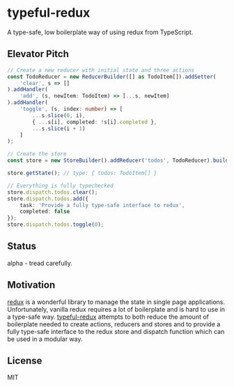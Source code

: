 # typeful-redux

A type-safe, low boilerplate way of using redux from TypeScript.

## Elevator Pitch

```TypeScript
// Create a new reducer with initial state and three actions
const TodoReducer = new ReducerBuilder([] as TodoItem[]).addSetter(
    'clear', s => []
).addHandler(
    'add', (s, newItem: TodoItem) => [...s, newItem]
).addHandler(
    'toggle', (s, index: number) => [
        ...s.slice(0, i),
        { ...s[i], completed: !s[i].completed },
        ...s.slice(i + 1)
    ]
);

// Create the store
const store = new StoreBuilder().addReducer('todos', TodoReducer).build();

store.getState(); // type: { todos: TodoItem[] }

// Everything is fully typechecked
store.dispatch.todos.clear();
store.dispatch.todos.add({
    task: 'Provide a fully type-safe interface to redux',
    completed: false
});
store.dispatch.todos.toggle(0);
```

## Status

alpha - tread carefully.

## Motivation

[redux] is a wonderful library to manage the state in single page applications.
Unfortunately, vanilla redux requires a lot of boilerplate and is hard to use
in a type-safe way. [typeful-redux] attempts to both reduce the amount of boilerplate
needed to create actions, reducers and stores and to provide a fully type-safe interface
to the redux store and dispatch function which can be used in a modular way.

## License

MIT


[redux]: http://redux.js.org
[typeful-redux]: https://github.com/paulkoerbitz/typeful-redux
